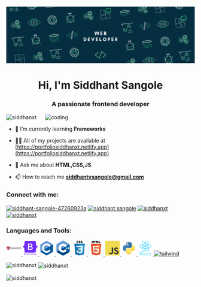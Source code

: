 ![logo](https://github.com/Siddhanxt/Siddhanxt/blob/main/Banner.gif)
<h1 align="center">Hi, I'm Siddhant Sangole</h1>
<h3 align="center">A passionate frontend developer</h3>

<img align="right" alt="coding" width="400" src="https://media3.giphy.com/media/v1.Y2lkPTc5MGI3NjExdWxzZXhwZHgzMzAweWx2a3FpYmVmb3JkcGZxamk2MmRpZHBwOHB1bCZlcD12MV9pbnRlcm5hbF9naWZfYnlfaWQmY3Q9Zw/qgQUggAC3Pfv687qPC/giphy.gif">
<p align="left"> <img src="https://komarev.com/ghpvc/?username=siddhanxt&label=Profile%20views&color=0e75b6&style=flat" alt="siddhanxt" /> </p>

- 🌱 I’m currently learning **Frameworks**

- 👨‍💻 All of my projects are available at [https://portfoliosiddhanxt.netlify.app](https://portfoliosiddhanxt.netlify.app)

- 💬 Ask me about **HTML,CSS,JS**

- 📫 How to reach me **siddhantvsangole@gmail.com**

<h3 align="left">Connect with me:</h3>
<p align="left">
<a href="https://linkedin.com/in/siddhant-sangole-47260923a" target="blank"><img align="center" src="https://raw.githubusercontent.com/rahuldkjain/github-profile-readme-generator/master/src/images/icons/Social/linked-in-alt.svg" alt="siddhant-sangole-47260923a" height="30" width="40" /></a>
<a href="https://fb.com/siddhant sangole" target="blank"><img align="center" src="https://raw.githubusercontent.com/rahuldkjain/github-profile-readme-generator/master/src/images/icons/Social/facebook.svg" alt="siddhant sangole" height="30" width="40" /></a>
<a href="https://instagram.com/siddhanxt" target="blank"><img align="center" src="https://raw.githubusercontent.com/rahuldkjain/github-profile-readme-generator/master/src/images/icons/Social/instagram.svg" alt="siddhanxt" height="30" width="40" /></a>
<a href="https://auth.geeksforgeeks.org/user/siddhanxt" target="blank"><img align="center" src="https://raw.githubusercontent.com/rahuldkjain/github-profile-readme-generator/master/src/images/icons/Social/geeks-for-geeks.svg" alt="siddhanxt" height="30" width="40" /></a>
</p>

<h3 align="left">Languages and Tools:</h3>
<p align="left"> <a href="https://angular.io" target="_blank" rel="noreferrer"> <img src="https://raw.githubusercontent.com/devicons/devicon/master/icons/angularjs/angularjs-original-wordmark.svg" alt="angularjs" width="40" height="40"/> </a> <a href="https://getbootstrap.com" target="_blank" rel="noreferrer"> <img src="https://raw.githubusercontent.com/devicons/devicon/master/icons/bootstrap/bootstrap-plain-wordmark.svg" alt="bootstrap" width="40" height="40"/> </a> <a href="https://www.cprogramming.com/" target="_blank" rel="noreferrer"> <img src="https://raw.githubusercontent.com/devicons/devicon/master/icons/c/c-original.svg" alt="c" width="40" height="40"/> </a> <a href="https://www.w3schools.com/cpp/" target="_blank" rel="noreferrer"> <img src="https://raw.githubusercontent.com/devicons/devicon/master/icons/cplusplus/cplusplus-original.svg" alt="cplusplus" width="40" height="40"/> </a> <a href="https://www.w3schools.com/css/" target="_blank" rel="noreferrer"> <img src="https://raw.githubusercontent.com/devicons/devicon/master/icons/css3/css3-original-wordmark.svg" alt="css3" width="40" height="40"/> </a> <a href="https://www.w3.org/html/" target="_blank" rel="noreferrer"> <img src="https://raw.githubusercontent.com/devicons/devicon/master/icons/html5/html5-original-wordmark.svg" alt="html5" width="40" height="40"/> </a> <a href="https://developer.mozilla.org/en-US/docs/Web/JavaScript" target="_blank" rel="noreferrer"> <img src="https://raw.githubusercontent.com/devicons/devicon/master/icons/javascript/javascript-original.svg" alt="javascript" width="40" height="40"/> </a> <a href="https://www.python.org" target="_blank" rel="noreferrer"> <img src="https://raw.githubusercontent.com/devicons/devicon/master/icons/python/python-original.svg" alt="python" width="40" height="40"/> </a> <a href="https://reactjs.org/" target="_blank" rel="noreferrer"> <img src="https://raw.githubusercontent.com/devicons/devicon/master/icons/react/react-original-wordmark.svg" alt="react" width="40" height="40"/> </a> <a href="https://tailwindcss.com/" target="_blank" rel="noreferrer"> <img src="https://www.vectorlogo.zone/logos/tailwindcss/tailwindcss-icon.svg" alt="tailwind" width="40" height="40"/> </a> </p>

<p><img align="left" src="https://github-readme-stats.vercel.app/api/top-langs?username=siddhanxt&show_icons=true&locale=en&layout=compact" alt="siddhanxt" /></p>

<p>&nbsp;<img align="center" src="https://github-readme-stats.vercel.app/api?username=siddhanxt&show_icons=true&locale=en" alt="siddhanxt" /></p>

<p><img align="center" src="https://github-readme-streak-stats.herokuapp.com/?user=siddhanxt&" alt="siddhanxt" /></p>
